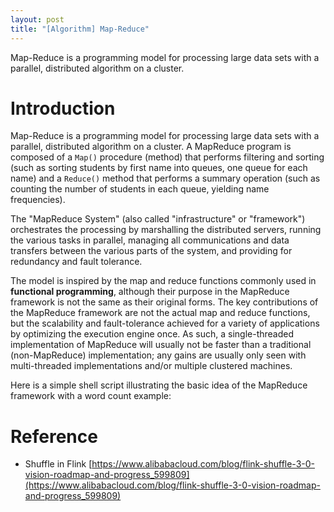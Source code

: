 ```yaml
---
layout: post
title: "[Algorithm] Map-Reduce"
---
```


Map-Reduce is a programming model for processing large data sets with a parallel, distributed algorithm on a cluster.

# Introduction

Map-Reduce is a programming model for processing large data sets with a parallel, distributed algorithm on a cluster. A MapReduce program is composed of a `Map()` procedure (method) that performs filtering and sorting (such as sorting students by first name into queues, one queue for each name) and a `Reduce()` method that performs a summary operation (such as counting the number of students in each queue, yielding name frequencies).

The "MapReduce System" (also called "infrastructure" or "framework") orchestrates the processing by marshalling the distributed servers, running the various tasks in parallel, managing all communications and data transfers between the various parts of the system, and providing for redundancy and fault tolerance.

The model is inspired by the map and reduce functions commonly used in **functional programming**, although their purpose in the MapReduce framework is not the same as their original forms. The key contributions of the MapReduce framework are not the actual map and reduce functions, but the scalability and fault-tolerance achieved for a variety of applications by optimizing the execution engine once. As such, a single-threaded implementation of MapReduce will usually not be faster than a traditional (non-MapReduce) implementation; any gains are usually only seen with multi-threaded implementations and/or multiple clustered machines.

Here is a simple shell script illustrating the basic idea of the MapReduce framework with a word count example:

# Reference

- Shuffle in Flink [https://www.alibabacloud.com/blog/flink-shuffle-3-0-vision-roadmap-and-progress_599809](https://www.alibabacloud.com/blog/flink-shuffle-3-0-vision-roadmap-and-progress_599809)